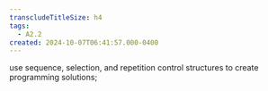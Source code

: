 ```yaml
---
transcludeTitleSize: h4
tags:
  - A2.2
created: 2024-10-07T06:41:57.000-0400
---
```

use sequence, selection, and repetition control structures to create programming solutions;